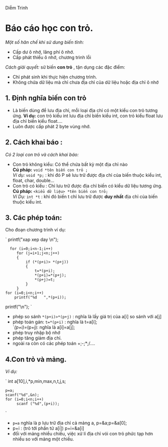 Diễm Trinh

# Báo cáo học con trỏ.

*Một số hãn chế khi sử dung biến tĩnh:*
- Cấp dư ô nhớ, lãng phí ô nhớ. 
- Cấp phát thiếu ô nhớ, chương trình lỗi

*Cách giải quyết:*  sử biến **con trỏ** , tận dụng các đặc điểm: 
- Chỉ phát sinh khi thực hiện chương trình.
- Không chứa dữ liệu mà chỉ chưa địa chỉ của dữ liệu hoặc địa chỉ ô nhớ

## 1. Định nghĩa biến con trỏ
* Là biến dùng để lưu địa chỉ, mỗi loại địa chỉ có một kiểu con trỏ tương ứng.
  **Ví dụ:** con trỏ kiểu int lưu địa chỉ biến kiểu int, con trỏ kiểu float lưu địa chỉ biến kiểu float.... 
* Luôn được cấp phát 2 byte vùng nhớ.  

## 2. Cách khai báo :  
*Có 2 loại con trỏ và cách khai báo:*
* Con trỏ không kiểu: Có thể chứa bất kỳ một địa chỉ nào   
   **Cú pháp:** `void *tên biến con trỏ ;`   
   *Ví dụ:* `void *p;` : khi đó P sẽ lưu trữ được địa chỉ của biến thuộc kiểu int, float, char, double...
* Con trỏ có kiểu : Chỉ lưu trữ được địa chỉ biến có kiểu dữ liệu tương ứng.    
    **Cú pháp:** `<kiểu dữ liệu> *tên biến con trỏ;`  
    *Ví Dụ:* `int *t` : khi đó biến t chỉ lưu trữ được **duy nhất** địa chỉ của biến thuộc kiểu int.  
   
## 3. Các phép toán:
Cho đoạn chương trình ví dụ:

` printf("xap xep day \n");  

      for (i=0;i<n-1;i++)  
         for (j=i+1;j<n;j++)  
         {
             if (*(p+i)> *(p+j))   
             {
                 t=*(p+i);  
                 *(p+i)=*(p+j);  
                 *(p+j)=t;  
             }
         }
    for (i=0;i<n;i++)  
        printf("%d   ",*(p+i));
printf("\n"); `  
- phép so sánh `*(p+i)>*(p+j)` : nghĩa là lấy giá trị của a[i] so sánh với a[j]
- phép toán gán: `t=*(p+i)` : nghĩa là  t=a[i];       
                 `*(p+i)=*(p+j): nghĩa là a[i]=a[j];
- phép  truy nhập bộ nhớ
- phép tăng giảm địa chỉ.
- ngoài ra còn có các phép toán +;-;*;/....

## 4.Con trỏ và mảng.
*Ví dụ:*

` int a[10],i,*p,min,max,n,t,j,s;

    p=a;
    scanf("%d",&n);
    for (i=0;i<n;i++)
         scanf ("%d",(p+i));
  `
- `p=a` nghĩa là p lưu trữ địa chỉ cả mảng a, p=&a;p=&a[0];
- p+i : (trỏ tới phần tử a[i]) p+i=&a[i]
- đối với mảng nhiều chiều, việc xử lí địa chỉ vói con trỏ phức tạp hơn nhiều so với mảng một chiều.

